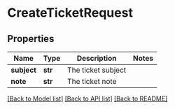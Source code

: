 # CreateTicketRequest

## Properties
Name | Type | Description | Notes
------------ | ------------- | ------------- | -------------
**subject** | **str** | The ticket subject | 
**note** | **str** | The ticket note | 

[[Back to Model list]](../README.md#documentation-for-models) [[Back to API list]](../README.md#documentation-for-api-endpoints) [[Back to README]](../README.md)

